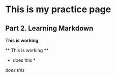 # This is my practice page

## Part 2. Learning Markdown

**This is working**

** This is working **

* does this *

*does this*
